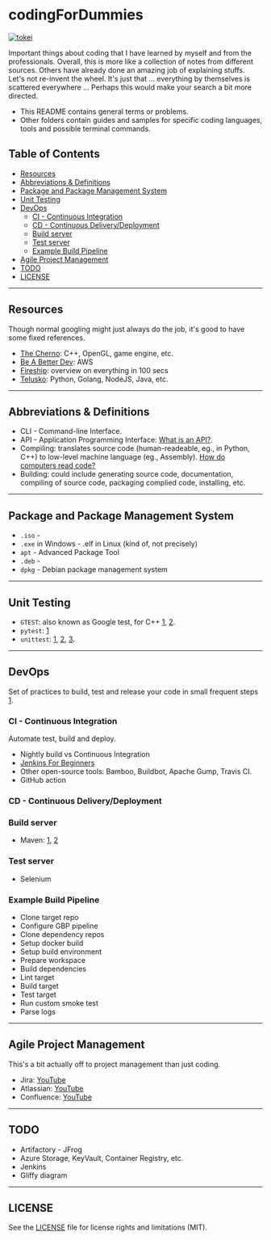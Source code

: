 <!-- omit in toc -->
# codingForDummies

[![tokei](https://tokei.rs/b1/github/duken72/codingForDummies)](https://github.com/duken72/codingForDummies)

Important things about coding that I have learned by myself and from the professionals. Overall, this is more like a collection of notes from different sources. Others have already done an amazing job of explaining stuffs. Let's not re-invent the wheel. It's just that … everything by themselves is scattered everywhere … Perhaps this would make your search a bit more directed.

- This README contains general terms or problems.
- Other folders contain guides and samples for specific coding languages, tools and possible terminal commands.

<!-- omit in toc -->
## Table of Contents

- [Resources](#resources)
- [Abbreviations & Definitions](#abbreviations--definitions)
- [Package and Package Management System](#package-and-package-management-system)
- [Unit Testing](#unit-testing)
- [DevOps](#devops)
  - [CI - Continuous Integration](#ci---continuous-integration)
  - [CD - Continuous Delivery/Deployment](#cd---continuous-deliverydeployment)
  - [Build server](#build-server)
  - [Test server](#test-server)
  - [Example Build Pipeline](#example-build-pipeline)
- [Agile Project Management](#agile-project-management)
- [TODO](#todo)
- [LICENSE](#license)

-------

## Resources

Though normal googling might just always do the job, it's good to have some fixed references.

- [The Cherno](https://www.youtube.com/c/TheChernoProject): C++, OpenGL, game engine, etc.
- [Be A Better Dev](https://www.youtube.com/c/BeABetterDev): AWS
- [Fireship](https://www.youtube.com/c/Fireship): overview on everything in 100 secs
- [Telusko](https://www.youtube.com/c/Telusko): Python, Golang, NodeJS, Java, etc.

-------

## Abbreviations & Definitions

- CLI - Command-line Interface.
- API - Application Programming Interface: [What is an API?](https://youtu.be/s7wmiS2mSXY).
- Compiling: translates source code (human-readeable, eg., in Python, C++) to low-level machine language (eg., Assembly). [How do computers read code?
](https://youtu.be/QXjU9qTsYCc)
- Building: could include generating source code, documentation, compiling of source code, packaging complied code, installing, etc.

-------

## Package and Package Management System

- `.iso` -
- `.exe` in Windows - .elf in Linux (kind of, not precisely)
- `apt` - Advanced Package Tool
- `.deb` -
- `dpkg` - Debian package management system

-------

## Unit Testing

- `GTEST`: also known as Google test, for C++ [1](https://youtu.be/nbFXI9SDfbk), [2](https://youtu.be/BwO07hUzFNQ).
- `pytest`: [1](https://youtu.be/DhUpxWjOhME)
- `unittest`: [1](https://youtu.be/6tNS--WetLI), [2](https://youtu.be/1Lfv5tUGsn8), [3](https://youtu.be/uCxL7NGEohI).

-------

## DevOps

Set of practices to build, test and release your code in small frequent steps [1](https://youtu.be/scEDHsr3APg).

### CI - Continuous Integration

Automate test, build and deploy.

- Nightly build vs Continuous Integration
- [Jenkins For Beginners](https://youtu.be/LFDrDnKPOTg)
- Other open-source tools: Bamboo, Buildbot, Apache Gump, Travis CI.
- GitHub action

### CD - Continuous Delivery/Deployment

### Build server

- Maven: [1](https://youtu.be/bSaBmXFym30), [2](https://youtu.be/JXXdipKFLQg)

### Test server

- Selenium

### Example Build Pipeline

- Clone target repo
- Configure GBP pipeline
- Clone dependency repos
- Setup docker build
- Setup build environment
- Prepare workspace
- Build dependencies
- Lint target
- Build target
- Test target
- Run custom smoke test
- Parse logs

-------

## Agile Project Management

This's a bit actually off to project management than just coding.

- Jira: [YouTube](https://youtu.be/xrCJv0fTyR8)
- Atlassian: [YouTube](https://youtu.be/hWXNmcSN4bE)
- Confluence: [YouTube](https://youtu.be/uhWCMlcY_Zw)

-------

## TODO

- Artifactory - JFrog
- Azure Storage, KeyVault, Container Registry, etc.
- Jenkins
- Gliffy diagram

-------

## LICENSE

See the [LICENSE](LICENSE.md) file for license rights and limitations (MIT).

